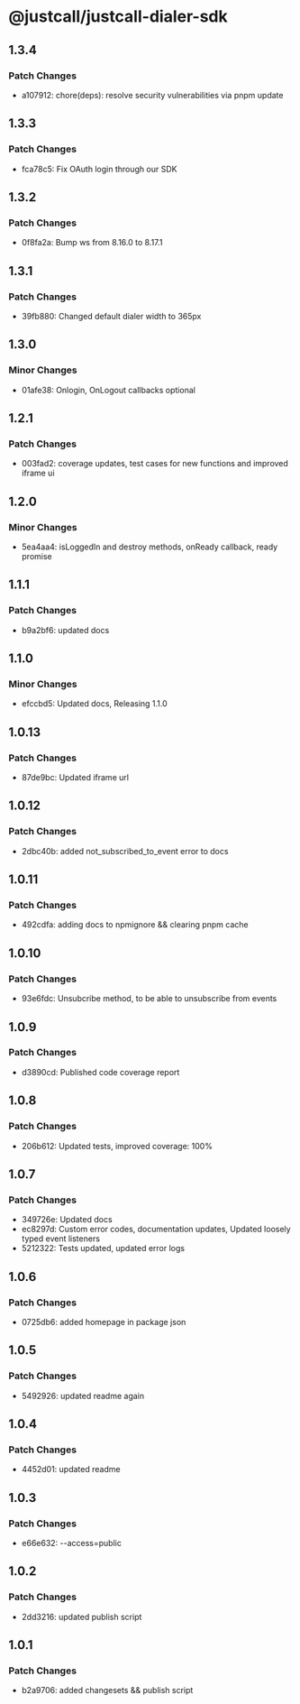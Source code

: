 # @justcall/justcall-dialer-sdk

## 1.3.4

### Patch Changes

- a107912: chore(deps): resolve security vulnerabilities via pnpm update

## 1.3.3

### Patch Changes

- fca78c5: Fix OAuth login through our SDK

## 1.3.2

### Patch Changes

- 0f8fa2a: Bump ws from 8.16.0 to 8.17.1

## 1.3.1

### Patch Changes

- 39fb880: Changed default dialer width to 365px

## 1.3.0

### Minor Changes

- 01afe38: Onlogin, OnLogout callbacks optional

## 1.2.1

### Patch Changes

- 003fad2: coverage updates, test cases for new functions and improved iframe ui

## 1.2.0

### Minor Changes

- 5ea4aa4: isLoggedIn and destroy methods, onReady callback, ready promise

## 1.1.1

### Patch Changes

- b9a2bf6: updated docs

## 1.1.0

### Minor Changes

- efccbd5: Updated docs, Releasing 1.1.0

## 1.0.13

### Patch Changes

- 87de9bc: Updated iframe url

## 1.0.12

### Patch Changes

- 2dbc40b: added not_subscribed_to_event error to docs

## 1.0.11

### Patch Changes

- 492cdfa: adding docs to npmignore && clearing pnpm cache

## 1.0.10

### Patch Changes

- 93e6fdc: Unsubcribe method, to be able to unsubscribe from events

## 1.0.9

### Patch Changes

- d3890cd: Published code coverage report

## 1.0.8

### Patch Changes

- 206b612: Updated tests, improved coverage: 100%

## 1.0.7

### Patch Changes

- 349726e: Updated docs
- ec8297d: Custom error codes, documentation updates, Updated loosely typed event listeners
- 5212322: Tests updated, updated error logs

## 1.0.6

### Patch Changes

- 0725db6: added homepage in package json

## 1.0.5

### Patch Changes

- 5492926: updated readme again

## 1.0.4

### Patch Changes

- 4452d01: updated readme

## 1.0.3

### Patch Changes

- e66e632: --access=public

## 1.0.2

### Patch Changes

- 2dd3216: updated publish script

## 1.0.1

### Patch Changes

- b2a9706: added changesets && publish script
